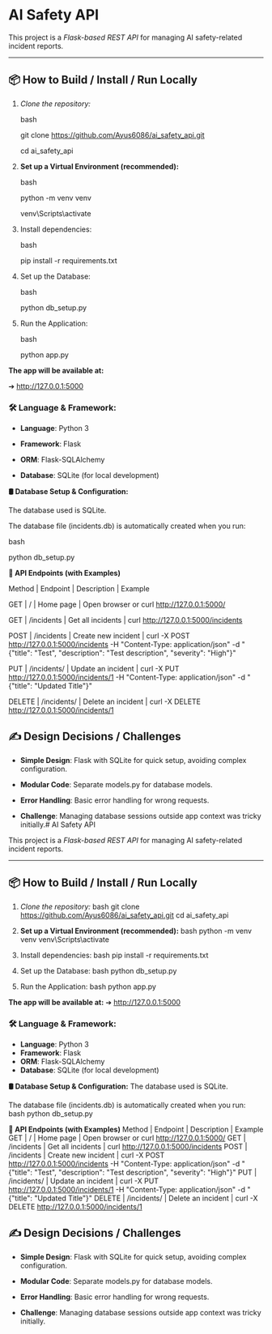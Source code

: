 # AI Safety API



This project is a *Flask-based REST API* for managing AI safety-related incident reports.



---



## 📦 How to Build / Install / Run Locally



1. *Clone the repository:*

   bash

   git clone https://github.com/Ayus6086/ai_safety_api.git

   cd ai_safety_api



2. **Set up a Virtual Environment (recommended):**

   bash

   python -m venv venv

   venv\Scripts\activate



4. Install dependencies:

   bash

   pip install -r requirements.txt



5. Set up the Database:

   bash

   python db_setup.py



6. Run the Application:

   bash

   python app.py



**The app will be available at:**

➔ http://127.0.0.1:5000



### 🛠 Language & Framework:

- **Language**: Python 3

- **Framework**: Flask

- **ORM**: Flask-SQLAlchemy

- **Database**: SQLite (for local development)





**🛢 Database Setup & Configuration:**

The database used is SQLite.



The database file (incidents.db) is automatically created when you run:

   bash

   python db_setup.py





**📡 API Endpoints (with Examples)**

Method | Endpoint | Description | Example

GET | / | Home page | Open browser or curl http://127.0.0.1:5000/

GET | /incidents | Get all incidents | curl http://127.0.0.1:5000/incidents

POST | /incidents | Create new incident | curl -X POST http://127.0.0.1:5000/incidents -H "Content-Type: application/json" -d "{\"title\": \"Test\", \"description\": \"Test description\", \"severity\": \"High\"}"

PUT | /incidents/<id> | Update an incident | curl -X PUT http://127.0.0.1:5000/incidents/1 -H "Content-Type: application/json" -d "{\"title\": \"Updated Title\"}"

DELETE | /incidents/<id> | Delete an incident | curl -X DELETE http://127.0.0.1:5000/incidents/1





## ✍ Design Decisions / Challenges

- **Simple Design**: Flask with SQLite for quick setup, avoiding complex configuration.



- **Modular Code**: Separate models.py for database models.



- **Error Handling**: Basic error handling for wrong requests.



- **Challenge**: Managing database sessions outside app context was tricky initially.# AI Safety API

This project is a *Flask-based REST API* for managing AI safety-related incident reports.

---

## 📦 How to Build / Install / Run Locally

1. *Clone the repository:*
   bash
   git clone https://github.com/Ayus6086/ai_safety_api.git
   cd ai_safety_api

2. **Set up a Virtual Environment (recommended):**
   bash
   python -m venv venv
   venv\Scripts\activate

4. Install dependencies:
   bash
   pip install -r requirements.txt

5. Set up the Database:
   bash
   python db_setup.py

6. Run the Application:
   bash
   python app.py

**The app will be available at:**
➔ http://127.0.0.1:5000

### 🛠 Language & Framework:
- **Language**: Python 3
- **Framework**: Flask
- **ORM**: Flask-SQLAlchemy
- **Database**: SQLite (for local development)


**🛢 Database Setup & Configuration:**
The database used is SQLite.

The database file (incidents.db) is automatically created when you run:
   bash
   python db_setup.py


**📡 API Endpoints (with Examples)**
Method | Endpoint | Description | Example
GET | / | Home page | Open browser or curl http://127.0.0.1:5000/
GET | /incidents | Get all incidents | curl http://127.0.0.1:5000/incidents
POST | /incidents | Create new incident | curl -X POST http://127.0.0.1:5000/incidents -H "Content-Type: application/json" -d "{\"title\": \"Test\", \"description\": \"Test description\", \"severity\": \"High\"}"
PUT | /incidents/<id> | Update an incident | curl -X PUT http://127.0.0.1:5000/incidents/1 -H "Content-Type: application/json" -d "{\"title\": \"Updated Title\"}"
DELETE | /incidents/<id> | Delete an incident | curl -X DELETE http://127.0.0.1:5000/incidents/1


## ✍ Design Decisions / Challenges
- **Simple Design**: Flask with SQLite for quick setup, avoiding complex configuration.

- **Modular Code**: Separate models.py for database models.

- **Error Handling**: Basic error handling for wrong requests.

- **Challenge**: Managing database sessions outside app context was tricky initially.